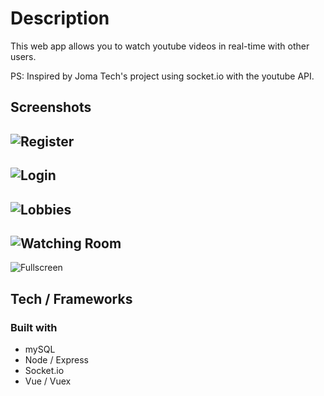 # Description 
This web app allows you to watch youtube videos in real-time with other users. 

PS: Inspired by Joma Tech's project using socket.io with the youtube API.

## Screenshots 
![Register](https://i.imgur.com/wJMLMkF.png)
------
![Login](https://i.imgur.com/TWKfidx.png)
------
![Lobbies](https://i.imgur.com/sRc1WyV.png)
------
![Watching Room](https://i.imgur.com/nUG9336.png)
------
![Fullscreen](https://i.imgur.com/DgSGTqB.png)

## Tech / Frameworks 

### Built with 
- mySQL
- Node / Express
- Socket.io
- Vue / Vuex
